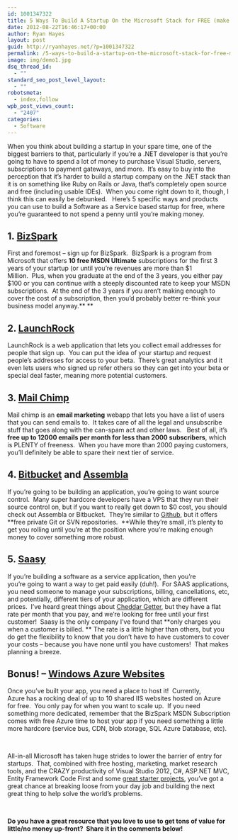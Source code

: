 ```yaml
---
id: 1001347322
title: 5 Ways To Build A Startup On the Microsoft Stack for FREE (make money before you spend any).
date: 2012-08-22T16:46:17+00:00
author: Ryan Hayes
layout: post
guid: http://ryanhayes.net/?p=1001347322
permalink: /5-ways-to-build-a-startup-on-the-microsoft-stack-for-free-make-money-before-you-spend-any/
image: img/demo1.jpg
dsq_thread_id:
  - ""
standard_seo_post_level_layout:
  - ""
robotsmeta:
  - index,follow
wpb_post_views_count:
  - "2407"
categories:
  - Software
---
```

When you think about building a startup in your spare time, one of the biggest barriers to that, particularly if you&#8217;re a .NET developer is that you&#8217;re going to have to spend a lot of money to purchase Visual Studio, servers, subscriptions to payment gateways, and more.  It&#8217;s easy to buy into the perception that it&#8217;s harder to build a startup company on the .NET stack than it is on something like Ruby on Rails or Java, that&#8217;s completely open source and free (including usable IDEs).  When you come right down to it, though, I think this can easily be debunked.   Here&#8217;s 5 specific ways and products you can use to build a Software as a Service based startup for free, where you&#8217;re guaranteed to not spend a penny until you&#8217;re making money.<!--more-->

## 1. [BizSpark](http://www.bizspark.com)

First and foremost &#8211; sign up for BizSpark.  BizSpark is a program from Microsoft that offers **10 free MSDN Ultimate** subscriptions for the first 3 years of your startup (or until you&#8217;re revenues are more than $1 Million.  Plus, when you graduate at the end of the 3 years, you either pay $100 or you can continue with a steeply discounted rate to keep your MSDN subscriptions.  At the end of the 3 years if you aren&#8217;t making enough to cover the cost of a subscription, then you&#8217;d probably better re-think your business model anyway.** **

## 2. [LaunchRock](http://www.launchrock.com)

LaunchRock is a web application that lets you collect email addresses for people that sign up.  You can put the idea of your startup and request people&#8217;s addresses for access to your beta.  There&#8217;s great analytics and it even lets users who signed up refer others so they can get into your beta or special deal faster, meaning more potential customers.

## 3. [Mail Chimp](http://www.mailchimp.com)

Mail chimp is an **email marketing** webapp that lets you have a list of users that you can send emails to.  It takes care of all the legal and unsubscribe stuff that goes along with the can-spam act and other laws.   Best of all, it&#8217;s **free up to 12000 emails per month for less than 2000 subscribers**, which is PLENTY of freeness.  When you have more than 2000 paying customers, you&#8217;ll definitely be able to spare their next tier of service.

## 4. [Bitbucket](http://bitbucket.org) and [Assembla](http://www.assembla.com)

If you&#8217;re going to be building an application, you&#8217;re going to want source control.  Many super hardcore developers have a VPS that they run their source control on, but if you want to really get down to $0 cost, you should check out Assembla or Bitbucket.  They&#8217;re similar to [Github](http://github.com), but it offers **free private Git or SVN repositories.  **While they&#8217;re small, it&#8217;s plenty to get you rolling until you&#8217;re at the position where you&#8217;re making enough money to cover something more robust.

## 5. [Saasy](http://saasy.com/)

If you&#8217;re building a software as a service application, then you&#8217;re you&#8217;re going to want a way to get paid easily (duh!).  For SAAS applications, you need someone to manage your subscriptions, billing, cancellations, etc, and potentially, different tiers of your application, which are different prices.  I&#8217;ve heard great things about [Cheddar Getter](http://cheddargetter.com), but they have a flat rate per month that you pay, and we&#8217;re looking for free until your first customer!  Saasy is the only company I&#8217;ve found that **only charges you when a customer is billed. ** The rate is a little higher than others, but you do get the flexibility to know that you don&#8217;t have to have customers to cover your costs &#8211; because you have none until you have customers!  That makes planning a breeze.

## Bonus! &#8211; [Windows Azure Websites](http://www.windowsazure.com/en-us/)

Once you&#8217;ve built your app, you need a place to host it!  Currently, Azure has a rocking deal of up to 10 shared IIS websites hosted on Azure for free.  You only pay for when you want to scale up.  If you need something more dedicated, remember that the BizSpark MSDN Subscription comes with free Azure time to host your app if you need something a little more hardcore (service bus, CDN, blob storage, SQL Azure Database, etc).

&nbsp;

All-in-all Microsoft has taken huge strides to lower the barrier of entry for startups.  That, combined with free hosting, marketing, market research tools, and the CRAZY productivity of Visual Studio 2012, C#, ASP.NET MVC, Entity Framework Code First and some [great starter projects](http://ryanhayes.net/blog/shoelacemvc-open-source-asp-net-mvc-3-starter-project-for-build/), you&#8217;ve got a great chance at breaking loose from your day job and building the next great thing to help solve the world&#8217;s problems.

&nbsp;

**Do you have a great resource that you love to use to get tons of value for little/no money up-front?  Share it in the comments below!**

&nbsp;

&nbsp;

&nbsp;

&nbsp;

&nbsp;

&nbsp;

&nbsp;